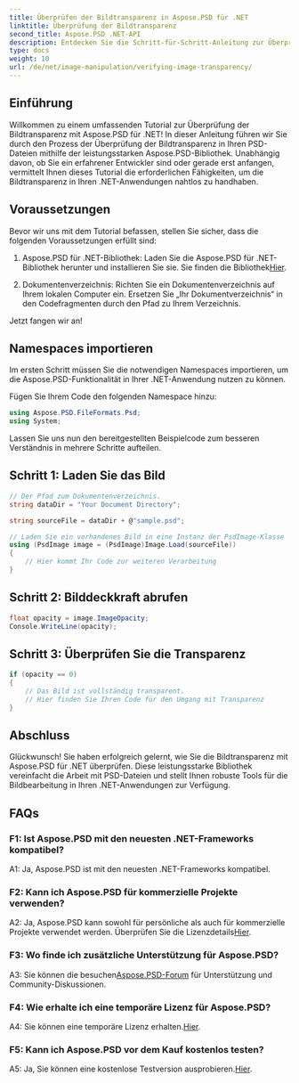 ```yaml
---
title: Überprüfen der Bildtransparenz in Aspose.PSD für .NET
linktitle: Überprüfung der Bildtransparenz
second_title: Aspose.PSD .NET-API
description: Entdecken Sie die Schritt-für-Schritt-Anleitung zur Überprüfung der Bildtransparenz in Aspose.PSD für .NET.
type: docs
weight: 10
url: /de/net/image-manipulation/verifying-image-transparency/
---
```

## Einführung

Willkommen zu einem umfassenden Tutorial zur Überprüfung der Bildtransparenz mit Aspose.PSD für .NET! In dieser Anleitung führen wir Sie durch den Prozess der Überprüfung der Bildtransparenz in Ihren PSD-Dateien mithilfe der leistungsstarken Aspose.PSD-Bibliothek. Unabhängig davon, ob Sie ein erfahrener Entwickler sind oder gerade erst anfangen, vermittelt Ihnen dieses Tutorial die erforderlichen Fähigkeiten, um die Bildtransparenz in Ihren .NET-Anwendungen nahtlos zu handhaben.

## Voraussetzungen

Bevor wir uns mit dem Tutorial befassen, stellen Sie sicher, dass die folgenden Voraussetzungen erfüllt sind:

1.  Aspose.PSD für .NET-Bibliothek: Laden Sie die Aspose.PSD für .NET-Bibliothek herunter und installieren Sie sie. Sie finden die Bibliothek[Hier](https://releases.aspose.com/psd/net/).

2. Dokumentenverzeichnis: Richten Sie ein Dokumentenverzeichnis auf Ihrem lokalen Computer ein. Ersetzen Sie „Ihr Dokumentverzeichnis“ in den Codefragmenten durch den Pfad zu Ihrem Verzeichnis.

Jetzt fangen wir an!

## Namespaces importieren

Im ersten Schritt müssen Sie die notwendigen Namespaces importieren, um die Aspose.PSD-Funktionalität in Ihrer .NET-Anwendung nutzen zu können.

Fügen Sie Ihrem Code den folgenden Namespace hinzu:

```csharp
using Aspose.PSD.FileFormats.Psd;
using System;
```

Lassen Sie uns nun den bereitgestellten Beispielcode zum besseren Verständnis in mehrere Schritte aufteilen.

## Schritt 1: Laden Sie das Bild

```csharp
// Der Pfad zum Dokumentenverzeichnis.
string dataDir = "Your Document Directory";

string sourceFile = dataDir + @"sample.psd";

// Laden Sie ein vorhandenes Bild in eine Instanz der PsdImage-Klasse
using (PsdImage image = (PsdImage)Image.Load(sourceFile))
{
    // Hier kommt Ihr Code zur weiteren Verarbeitung
}
```

## Schritt 2: Bilddeckkraft abrufen

```csharp
float opacity = image.ImageOpacity;
Console.WriteLine(opacity);
```

## Schritt 3: Überprüfen Sie die Transparenz

```csharp
if (opacity == 0)
{
    // Das Bild ist vollständig transparent.
    // Hier finden Sie Ihren Code für den Umgang mit Transparenz
}
```

## Abschluss

Glückwunsch! Sie haben erfolgreich gelernt, wie Sie die Bildtransparenz mit Aspose.PSD für .NET überprüfen. Diese leistungsstarke Bibliothek vereinfacht die Arbeit mit PSD-Dateien und stellt Ihnen robuste Tools für die Bildbearbeitung in Ihren .NET-Anwendungen zur Verfügung.

## FAQs

### F1: Ist Aspose.PSD mit den neuesten .NET-Frameworks kompatibel?

A1: Ja, Aspose.PSD ist mit den neuesten .NET-Frameworks kompatibel.

### F2: Kann ich Aspose.PSD für kommerzielle Projekte verwenden?

 A2: Ja, Aspose.PSD kann sowohl für persönliche als auch für kommerzielle Projekte verwendet werden. Überprüfen Sie die Lizenzdetails[Hier](https://purchase.aspose.com/buy).

### F3: Wo finde ich zusätzliche Unterstützung für Aspose.PSD?

 A3: Sie können die besuchen[Aspose.PSD-Forum](https://forum.aspose.com/c/psd/34) für Unterstützung und Community-Diskussionen.

### F4: Wie erhalte ich eine temporäre Lizenz für Aspose.PSD?

 A4: Sie können eine temporäre Lizenz erhalten.[Hier](https://purchase.aspose.com/temporary-license/).

### F5: Kann ich Aspose.PSD vor dem Kauf kostenlos testen?

A5: Ja, Sie können eine kostenlose Testversion ausprobieren.[Hier](https://releases.aspose.com/).